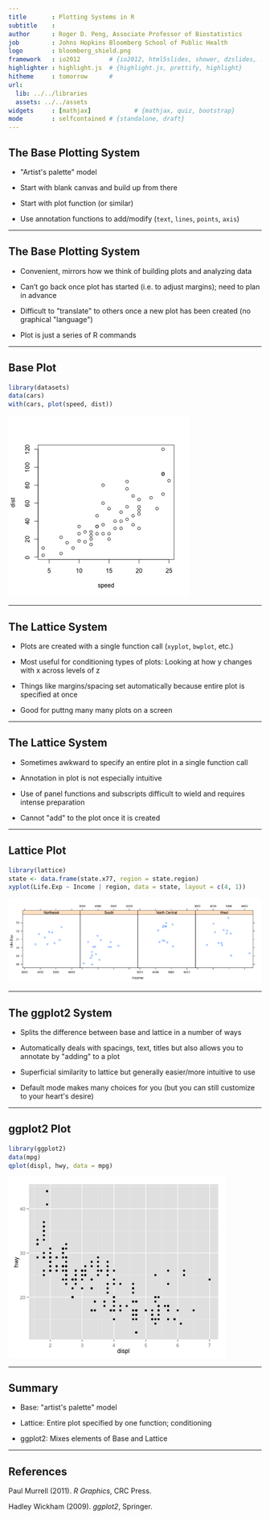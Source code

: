 ```yaml
---
title       : Plotting Systems in R
subtitle    : 
author      : Roger D. Peng, Associate Professor of Biostatistics
job         : Johns Hopkins Bloomberg School of Public Health
logo        : bloomberg_shield.png
framework   : io2012        # {io2012, html5slides, shower, dzslides, ...}
highlighter : highlight.js  # {highlight.js, prettify, highlight}
hitheme     : tomorrow      # 
url:
  lib: ../../libraries
  assets: ../../assets
widgets     : [mathjax]            # {mathjax, quiz, bootstrap}
mode        : selfcontained # {standalone, draft}
---
```


## The Base Plotting System

* "Artist's palette" model
* Start with blank canvas and build up from there
* Start with plot function (or similar)

* Use annotation functions to add/modify (`text`, `lines`, `points`,
  `axis`)

---

## The Base Plotting System

* Convenient, mirrors how we think of building plots and analyzing data

* Can’t go back once plot has started (i.e. to adjust margins); need
  to plan in advance

* Difficult to "translate" to others once a new plot has been created
  (no graphical "language")

* Plot is just a series of R commands

---

## Base Plot


```r
library(datasets)
data(cars)
with(cars, plot(speed, dist))
```

![plot of chunk unnamed-chunk-1](figure/unnamed-chunk-1.png) 


---

## The Lattice System

* Plots are created with a single function call (`xyplot`, `bwplot`,
etc.)

* Most useful for conditioning types of plots: Looking at how y changes with x across levels of z

* Things like margins/spacing set automatically because entire plot is
  specified at once

*  Good for puttng many many plots on a screen

---

## The Lattice System

* Sometimes awkward to specify an entire plot in a single function call

* Annotation in plot is not especially intuitive

* Use of panel functions and subscripts difficult to wield and
  requires intense preparation

* Cannot "add" to the plot once it is created

---

## Lattice Plot


```r
library(lattice)
state <- data.frame(state.x77, region = state.region)
xyplot(Life.Exp ~ Income | region, data = state, layout = c(4, 1))
```

![plot of chunk unnamed-chunk-2](figure/unnamed-chunk-2.png) 


---

## The ggplot2 System

* Splits the difference between base and lattice in a number of ways

* Automatically deals with spacings, text, titles but also allows you
  to annotate by "adding" to a plot

* Superficial similarity to lattice but generally easier/more
  intuitive to use

* Default mode makes many choices for you (but you can still customize
  to your heart's desire)


---

## ggplot2 Plot


```r
library(ggplot2)
data(mpg)
qplot(displ, hwy, data = mpg)
```

![plot of chunk unnamed-chunk-3](figure/unnamed-chunk-3.png) 


---

## Summary

* Base: "artist's palette" model

* Lattice: Entire plot specified by one function; conditioning

* ggplot2: Mixes elements of Base and Lattice

---

## References

Paul Murrell (2011). *R Graphics*, CRC Press.

Hadley Wickham (2009). *ggplot2*, Springer.

